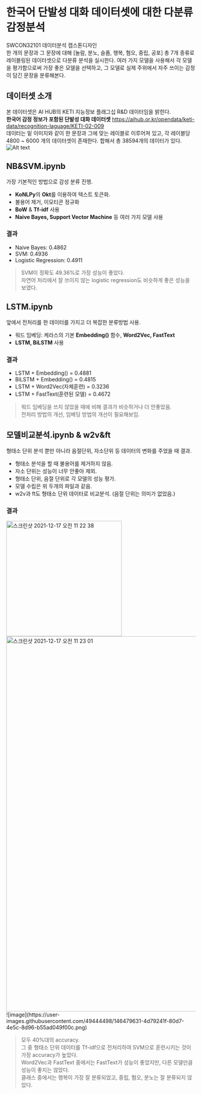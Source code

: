 # 한국어 단발성 대화 데이터셋에 대한 다분류 감정분석
SWCON32101 데이터분석 캡스톤디자인   
한 개의 문장과 그 문장에 대해 [놀람, 분노, 슬픔, 행복, 혐오, 중립, 공포] 총 7개 종류로 레이블링된 데이터셋으로 다분류 분석을 실시한다. 여러 가지 모델을 사용해서 각 모델을 평가함으로써 가장 좋은 모델을 선택하고, 그 모델로 실제 주위에서 자주 쓰이는 감정이 담긴 문장을 분류해본다.

## 데이터셋 소개
본 데이터셋은 AI HUB의 KETI 지능정보 플래그십 R&D 데이터임을 밝힌다.     
**한국어 감정 정보가 포함된 단발성 대화 데이터셋** https://aihub.or.kr/opendata/keti-data/recognition-laguage/KETI-02-009   
데이터는 밑 이미지와 같이 한 문장과 그에 맞는 레이블로 이루어져 있고, 각 레이블당 4800 ~ 6000 개의 데이터셋이 존재한다. 합해서 총 38594개의 데이터가 있다.     
![Alt text](https://aihub.or.kr/sites/default/files/2019-12/%ED%95%9C%EA%B5%AD%EC%96%B4%20%EA%B0%90%EC%A0%95%20%EC%A0%95%EB%B3%B4%EA%B0%80%20%ED%8F%AC%ED%95%A8%EB%90%9C%20%EB%8B%A8%EB%B0%9C%EC%84%B1%20%EB%8C%80%ED%99%94%20%EB%8D%B0%EC%9D%B4%ED%84%B0%EC%85%8B.png "예시 데이터")

## NB&SVM.ipynb
가장 기본적인 방법으로 감성 분류 진행. 
* **KoNLPy**의 **Okt**를 이용하여 텍스트 토큰화. 
* 불용어 제거, 이모티콘 정규화
* **BoW** & **Tf-idf** 사용
* **Naive Bayes, Support Vector Machine** 등 여러 가지 모델 사용
### 결과
* Naive Bayes: 0.4862
* SVM: 0.4936
* Logistic Regression: 0.4911   
> SVM이 정확도 49.36%로 가장 성능이 좋았다.    
자연어 처리에서 잘 쓰이지 않는 logistic regression도 비슷하게 좋은 성능을 보였다. 

## LSTM.ipynb
앞에서 전처리를 한 데이터를 가지고 더 복잡한 분류방법 사용. 
* 워드 임베딩: 케라스의 기본 **Embedding()** 함수, **Word2Vec, FastText**
* **LSTM, BiLSTM** 사용
### 결과
* LSTM + Embedding() = 0.4881
* BiLSTM + Embedding() = 0.4815
* LSTM + Word2Vec(자체훈련) = 0.3236
* LSTM + FastText(훈련된 모델) = 0.4672      
> 워드 임베딩을 쓰지 않았을 때에 비해 결과가 비슷하거나 더 안좋았음.    
전처리 방법의 개선, 임베딩 방법의 개선이 필요해보임.    

## 모델비교분석.ipynb & w2v&ft
형태소 단위 분석 뿐만 아니라 음절단위, 자소단위 등 데이터의 변화를 주었을 때 결과. 
* 형태소 분석을 할 때 불용어를 제거하지 않음. 
* 자소 단위는 성능이 너무 안좋아 제외. 
* 형태소 단위, 음절 단위로 각 모델의 성능 평가. 
* 모델 수립은 위 두개의 파일과 같음. 
* w2v과 ft도 형태소 단위 데이터로 비교분석. (음절 단위는 의미가 없었음.)
### 결과
<img width="307" alt="스크린샷 2021-12-17 오전 11 22 38" src="https://user-images.githubusercontent.com/49444498/146478514-ad238fa3-3450-40db-a4e5-81fc63a10c74.png">
<img width="998" alt="스크린샷 2021-12-17 오전 11 23 01" src="https://user-images.githubusercontent.com/49444498/146478590-a1cc5756-23c9-4e04-9276-d127ce81ca4e.png">       
![image](https://user-images.githubusercontent.com/49444498/146479631-4d79241f-80d7-4e5c-8d96-b55ad049f00c.png)

> 모두 40%대의 accuracy.     
그 중 형태소 단위 데이터를 Tf-idf으로 전처리하여 SVM으로 훈련시키는 것이 가장 accuracy가 높았다.      
Word2Vec과 FastText 중에서는 FastText가 성능이 좋았지만, 다른 모델만큼 성능이 좋지는 않았다.      
클래스 중에서는 행복이 가장 잘 분류되었고, 중립, 혐오, 분노는 잘 분류되지 않았다. 
